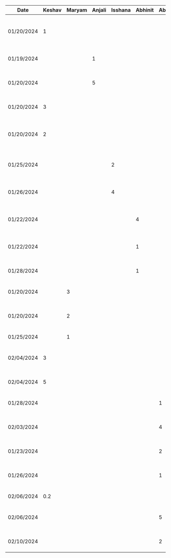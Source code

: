 | Date       | Keshav | Maryam | Anjali | Isshana | Abhinit | Abhinav | Task                                                    |
| ---------- | ------ | ------ | ------ | ------- | ------- | ------- | ------------------------------------------------------- |
| 01/20/2024 | 1      |        |        |         |         |         | Configure Repository permissions, README, timelog       |
| 01/19/2024 |        |        | 1      |         |         |         | List out all of the functional properties               |
| 01/20/2024 |        |        | 5      |         |         |         | Created the mockups for 2 functional properties         |
| 01/20/2024 | 3      |        |        |         |         |         | D1 work on NFPs and User Population                     |
| 01/20/2024 | 2      |        |        |         |         |         | Figma mockups for Notifications and the Feedback system |
| 01/25/2024 |        |        |        | 2       |         |         | Create user scenarios for adding club event             |
| 01/26/2024 |        |        |        | 4       |         |         | Created Figma mockups for 2 functional properties       |
| 01/22/2024 |        |        |        |         | 4       |         | Created user scenarios for searching clubs & recs       |
| 01/22/2024 |        |        |        |         | 1       |         | Added to stakeholders and human human values            |
| 01/28/2024 |        |        |        |         | 1       |         | Presentation Slides Prep + Review                       |
| 01/20/2024 |        | 3      |        |         |         |         | Wrote the introduction for the report                   |
| 01/20/2024 |        | 2      |        |         |         |         | Figma mockups for recommendation system                 |
| 01/25/2024 |        | 1      |        |         |         |         | Proof read report                                       |
| 02/04/2024 | 3      |        |        |         |         |         | Boilerplate code, prisma setup, postgres db creation    |
| 02/04/2024 | 5      |        |        |         |         |         | User login/registration and all auth                    |
| 01/28/2024 |        |        |        |         |         | 1       | Worked on my slides for the presentation                |
| 02/03/2024 |        |        |        |         |         | 4       | Designed a SQL Database Schema for the project          |
| 01/23/2024 |        |        |        |         |         | 2       | Added on to stakeholders in project proposal            |
| 01/26/2024 |        |        |        |         |         | 1       | Proof read proposal report and made minor edits         |
| 02/06/2024 | 0.2    |        |        |         |         |         | Autogenerate db model                                   |
| 02/06/2024 |        |        |        |         |         | 5       | Setup dev environments locally & built Club APIs        |
| 02/10/2024 |        |        |        |         |         | 2       | Added ClubAdmin and Club APIs                           |